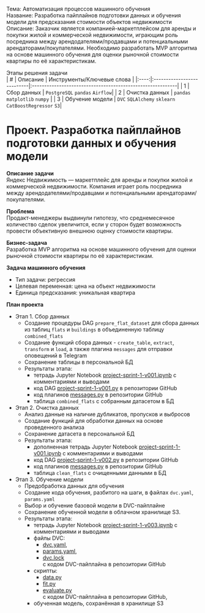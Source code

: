 Тема: Автоматизация процессов машинного обучения  
Название: Разработка пайплайнов подготовки данных и обучения модели для предсказания стоимости объектов недвижимости  
Описание: Заказчик является компанией-маркетплейсом для аренды и покупки жилой и коммерческой недвижимости, играющим роль посредника между арендодателями/продавцами и потенциальными арендаторами/покупателями. Необходимо разработать MVP алгоритма на основе машинного обучения для оценки рыночной стоимости квартиры по её характеристикам.

Этапы решения задачи    
| # | Описание | Инструменты/Ключевые слова |
|:----:|:---------------------------|:-----------------------------------------------------------|
| 1 | Сбор данных | `PostgreSQL` `pandas` `Airflow`|
| 2 | Очистка данных | `pandas` `matplotlib` `numpy` |
| 3 | Обучение модели | `DVC` `SQLAlchemy` `sklearn` `CatBoostRegressor` `S3`|


# Проект. Разработка пайплайнов подготовки данных и обучения модели

**Описание задачи**    
Яндекс Недвижимость — маркетплейс для аренды и покупки жилой и коммерческой недвижимости. Компания играет роль посредника между арендодателями/продавцами и потенциальными арендаторами/покупателями. 

**Проблема**    
Продакт-менеджеры выдвинули гипотезу, что среднемесячное количество сделок увеличится, если у сторон будет возможность провести объективную внешнюю оценку стоимости квартиры. 

**Бизнес-задача**    
Разработка MVP алгоритма на основе машинного обучения для оценки рыночной стоимости квартиры по её характеристикам.

**Задача машинного обучения**
- Тип задачи: регрессия
- Целевая переменная: цена на объект недвижимости
- Единица предсказания: уникальная квартира

**План проекта**
- Этап 1. Сбор данных
    - Создание процедуры DAG `prepare_flat_dataset` для сбора данных из таблиц `flats` и `buildings` в объединенную таблицу `combined_flats`
    - Создание функций сбора данных - `create_table`, `extract`, `transform` и `load`, а также плагина `messages` для отправки оповещений в Telegram
    - Сохранение таблицы в персональной БД
    - Результаты этапа:
        - тетрадь Jupyter Notebook [project-sprint-1-v001.ipynb](./part1_airlfow/project-sprint-1-v001.ipynb) с комментариями и выводами
        - код DAG [project-sprint-1-v001.py](./part1_airlfow/project-sprint-1-v001.py) в репозитории GitHub 
        - код плагинов [messages.py](./part1_airlfow/steps/messages.py) в репозитории GitHub 
        - таблица `combined_flats` с собранным датасетом в БД
- Этап 2. Очистка данных
    - Анализ данные на наличие дубликатов, пропусков и выбросов
    - Создание функций для обработки данных на основе проведенного анализа
    - Сохранение датасета в персональной БД
    - Результаты этапа:
        - дополненная тетрадь Jupyter Notebook [project-sprint-1-v001.ipynb](./part1_airlfow/project-sprint-1-v001.ipynb) с комментариями и выводами
        - код DAG [project-sprint-1-v002.py](./part1_airlfow/project-sprint-1-v002.py) в репозитории GitHub 
        - код плагинов [messages.py](./part1_airlfow/steps/messages.py) в репозитории GitHub 
        - таблица `clean_flats` с очищенными данными в БД
- Этап 3. Обучение модели
    - Предобработка данных для обучения
    - Создание кода обучения, разбитого на шаги, в файлах `dvc.yaml`, `params.yaml`
    - Выбор и обучение базовой модели в DVC-пайплайне 
    - Сохранение обученной модели в облачном хранилище S3.
    - Результаты этапа: 
        - тетрадь Jupyter Notebook [project-sprint-1-v003.ipynb](./part2_dvc/notebooks/project-sprint-1-v003.ipynb) с комментариями и выводами
        - файлы DVC:   
            - [dvc.yaml](./part2_dvc/dvc.yaml), 
            - [params.yaml](./part2_dvc/params.yaml), 
            - [dvc.lock](./part2_dvc/dvc.lock)    
            с кодом DVC-пайплайна в репозитории GitHub
        - скрипты:  
            - [data.py](./part2_dvc/scripts/data.py)
            - [fit.py](./part2_dvc/scripts/fit.py)
            - [evaluate.py](./part2_dvc/scripts/evaluate.py)    
             с кодом DVC-пайплайна в репозитории GitHub,
        - обученная модель, сохранённая в хранилище S3